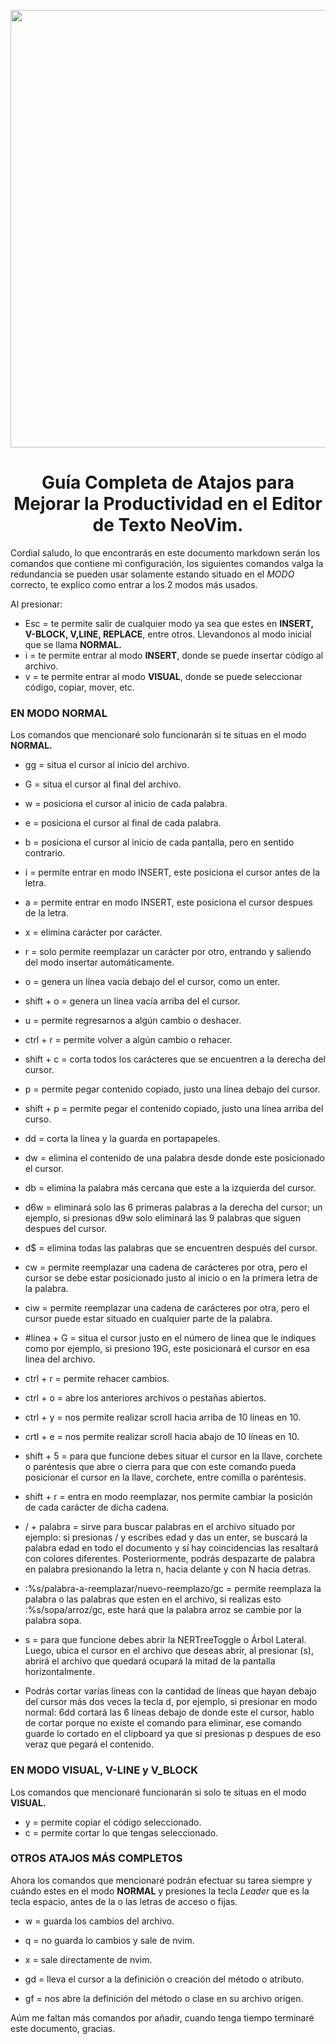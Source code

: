 <p align="center" width="0">
   <img align="center" width="700" src="https://github.com/josueromram/nvim-config-windows7-8-10-11/blob/nvim/screenshot/neovim-logo-1color.png">
</p>

<H1 align="center">Guía Completa de Atajos para Mejorar la Productividad en el Editor de Texto NeoVim.</H1>

Cordial saludo, lo que encontrarás en este documento markdown serán los comandos que contiene mi configuración, los siguientes comandos valga la redundancia se pueden usar solamente estando situado en el *MODO* correcto, te explico como entrar a los 2 modos más usados.

Al presionar:

- Esc = te permite salir de cualquier modo ya sea que estes en **INSERT, V-BLOCK, V,LINE, REPLACE**, entre otros. Llevandonos al modo inicial que se llama **NORMAL.**
- i = te permite entrar al modo **INSERT**, donde se puede insertar código al archivo.
- v = te permite entrar al modo **VISUAL**, donde se puede seleccionar código, copiar, mover, etc.

### EN MODO NORMAL
Los comandos que mencionaré solo funcionarán si te situas en el modo **NORMAL.** 

- gg = situa el cursor al inicio del archivo.
- G = situa el cursor al final del archivo.
- w = posiciona el cursor al inicio de cada palabra.
- e = posiciona el cursor al final de cada palabra.
- b = posiciona el cursor al inicio de cada pantalla, pero en sentido contrario.
- i = permite entrar en modo INSERT, este posiciona el cursor antes de la letra.
- a = permite entrar en modo INSERT, este posiciona el cursor despues de la letra.
- x = elimina carácter por carácter.
- r = solo permite reemplazar un carácter por otro, entrando y saliendo del modo insertar automáticamente.
- o = genera un línea vacía debajo del el cursor, como un enter.
- shift + o = genera un línea vacía arriba del el cursor.
- u = permite regresarnos a algún cambio o deshacer.
- ctrl + r = permite volver a algún cambio o rehacer.
- shift + c = corta todos los carácteres que se encuentren a la derecha del cursor.
- p = permite pegar contenido copiado, justo una línea debajo del cursor.
- shift + p = permite pegar el contenido copiado, justo una línea arriba del curso.
- dd = corta la línea y la guarda en portapapeles.
- dw = elimina el contenido de una palabra desde donde este posicionado el cursor.
- db = elimina la palabra más cercana que este a la izquierda del cursor.
- d6w = eliminará solo las 6 primeras palabras a la derecha del cursor; un ejemplo, si presionas d9w solo eliminará las 9 palabras que siguen despues del cursor.
- d$ = elimina todas las palabras que se encuentren después del cursor.
- cw = permite reemplazar una cadena de carácteres por otra, pero el cursor se debe estar posicionado justo al inicio o en la primera letra de la palabra.
- ciw = permite reemplazar una cadena de carácteres por otra, pero el cursor puede estar situado en cualquier parte de la palabra.
- #línea + G = situa el cursor justo en el número de línea que le indiques como por ejemplo, si presiono 19G, este posicionará el cursor en esa linea del archivo.
- ctrl + r = permite rehacer cambios.
- ctrl + o = abre los anteriores archivos o pestañas abiertos.
- ctrl + y = nos permite realizar scroll hacia arriba de 10 líneas en 10.
- crtl + e = nos permite realizar scroll hacia abajo de 10 líneas en 10.
- shift + 5 = para que funcione debes situar el cursor en la llave, corchete o paréntesis que abre o cierra para que con este comando pueda posicionar el cursor en la llave, corchete, entre comilla o paréntesis.
- shift + r = entra en modo reemplazar, nos permite cambiar la posición de cada carácter de dicha cadena.

- / + palabra = sirve para buscar palabras en el archivo situado por ejemplo: si presionas / y escribes edad y das un enter, se buscará la palabra edad en todo el documento y sí hay coincidencias las resaltará con colores diferentes. Posteriormente, podrás despazarte de palabra en palabra presionando la letra n, hacia delante y con N hacia detras.

- :%s/palabra-a-reemplazar/nuevo-reemplazo/gc = permite reemplaza la palabra o las palabras que esten en el archivo, si realizas esto :%s/sopa/arroz/gc, este hará que la palabra arroz se cambie por la palabra sopa.

- s = para que funcione debes abrir la NERTreeToggle o Árbol Lateral. Luego, ubica el cursor en el archivo que deseas abrir, al presionar (s), abrirá el archivo que quedará ocupará la mitad de la pantalla horizontalmente.

- Podrás cortar varías líneas con la cantidad de líneas que hayan debajo del cursor más dos veces la tecla d, por ejemplo, si presionar en modo normal: 6dd cortará las 6 líneas debajo de donde este el cursor, hablo de cortar porque no existe el comando para eliminar, ese comando guarde lo cortado en el clipboard ya que si presionas p despues de eso veraz que pegará el contenido.

### EN MODO VISUAL, V-LINE y V_BLOCK
Los comandos que mencionaré funcionarán si solo te situas en el modo **VISUAL.**

- y = permite copiar el código seleccionado.
- c = permite cortar lo que tengas seleccionado.

### OTROS ATAJOS MÁS COMPLETOS
Ahora los comandos que mencionaré podrán efectuar su tarea siempre y cuándo estes en el modo **NORMAL** y presiones la tecla *Leader* que es la tecla espacio, antes de la o las letras de acceso o fijas.

- w = guarda los cambios del archivo.
- q = no guarda lo cambios y sale de nvim.
- x = sale directamente de nvim.

- gd = lleva el cursor a la definición o creación del método o atributo.
- gf = nos abre la definición del método o clase en su archivo origen.

Aúm me faltan más comandos por añadir, cuando tenga tiempo terminaré este documento, gracias.
